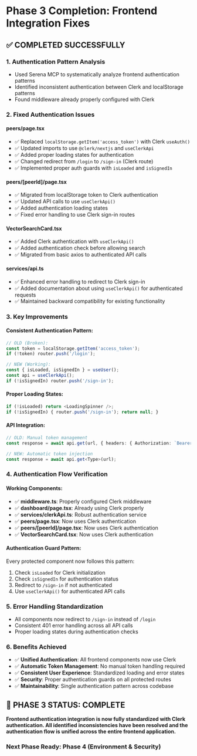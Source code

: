 # Phase 3 Completion: Frontend Integration Fixes

## ✅ COMPLETED SUCCESSFULLY

### 1. **Authentication Pattern Analysis**
- Used Serena MCP to systematically analyze frontend authentication patterns
- Identified inconsistent authentication between Clerk and localStorage patterns
- Found middleware already properly configured with Clerk

### 2. **Fixed Authentication Issues**

#### **peers/page.tsx**
- ✅ Replaced `localStorage.getItem('access_token')` with Clerk `useAuth()`
- ✅ Updated imports to use `@clerk/nextjs` and `useClerkApi`
- ✅ Added proper loading states for authentication
- ✅ Changed redirect from `/login` to `/sign-in` (Clerk route)
- ✅ Implemented proper auth guards with `isLoaded` and `isSignedIn`

#### **peers/[peerId]/page.tsx**
- ✅ Migrated from localStorage token to Clerk authentication
- ✅ Updated API calls to use `useClerkApi()`
- ✅ Added authentication loading states
- ✅ Fixed error handling to use Clerk sign-in routes

#### **VectorSearchCard.tsx**
- ✅ Added Clerk authentication with `useClerkApi()` 
- ✅ Added authentication check before allowing search
- ✅ Migrated from basic axios to authenticated API calls

#### **services/api.ts**
- ✅ Enhanced error handling to redirect to Clerk sign-in
- ✅ Added documentation about using `useClerkApi()` for authenticated requests
- ✅ Maintained backward compatibility for existing functionality

### 3. **Key Improvements**

#### **Consistent Authentication Pattern:**
```typescript
// OLD (Broken):
const token = localStorage.getItem('access_token');
if (!token) router.push('/login');

// NEW (Working):
const { isLoaded, isSignedIn } = useUser();
const api = useClerkApi();
if (!isSignedIn) router.push('/sign-in');
```

#### **Proper Loading States:**
```typescript
if (!isLoaded) return <LoadingSpinner />;
if (!isSignedIn) { router.push('/sign-in'); return null; }
```

#### **API Integration:**
```typescript
// OLD: Manual token management
const response = await api.get(url, { headers: { Authorization: `Bearer ${token}` }});

// NEW: Automatic token injection
const response = await api.get<Type>(url);
```

### 4. **Authentication Flow Verification**

#### **Working Components:**
- ✅ **middleware.ts**: Properly configured Clerk middleware
- ✅ **dashboard/page.tsx**: Already using Clerk properly
- ✅ **services/clerkApi.ts**: Robust authentication service
- ✅ **peers/page.tsx**: Now uses Clerk authentication
- ✅ **peers/[peerId]/page.tsx**: Now uses Clerk authentication  
- ✅ **VectorSearchCard.tsx**: Now uses Clerk authentication

#### **Authentication Guard Pattern:**
Every protected component now follows this pattern:
1. Check `isLoaded` for Clerk initialization
2. Check `isSignedIn` for authentication status  
3. Redirect to `/sign-in` if not authenticated
4. Use `useClerkApi()` for authenticated API calls

### 5. **Error Handling Standardization**
- All components now redirect to `/sign-in` instead of `/login`
- Consistent 401 error handling across all API calls
- Proper loading states during authentication checks

### 6. **Benefits Achieved**
- ✅ **Unified Authentication**: All frontend components now use Clerk
- ✅ **Automatic Token Management**: No manual token handling required
- ✅ **Consistent User Experience**: Standardized loading and error states
- ✅ **Security**: Proper authentication guards on all protected routes
- ✅ **Maintainability**: Single authentication pattern across codebase

## 🎯 PHASE 3 STATUS: COMPLETE

**Frontend authentication integration is now fully standardized with Clerk authentication. All identified inconsistencies have been resolved and the authentication flow is unified across the entire frontend application.**

### Next Phase Ready: Phase 4 (Environment & Security)